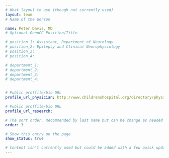 ```yaml
---
# What layout to use (though not currently used)
layout: team
# Name of the person

name: Peter Davis, MD
# Optional GennCC Position/Title

# position_1: Assistant, Department of Neurology
# position_2: Epilepsy and Clinical Neurophysiology
# position_3:
# position_4:

# department_1:
# department_2:
# department_3:
# department_4:


# Public proffile/bio URL
profile_url_physician: http://www.childrenshospital.org/directory/physicians/d/peter-davis

# Public proffile/bio URL
profile_url_research:

# The sort order. Recommended by last name but can be change as needed
order: 3

# Show this entry on the page
show_status: true

# Content isn't currently used but could be added with a few quick updates if needed to allow for bios
---
```

